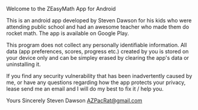 Welcome to the ZEasyMath App for Android

This is an android app developed by Steven Dawson for his kids who were attending public school and had an awesome teacher who made them do rocket math.  The app is available on Google Play.

This program does not collect any personally identifiable information.  All data (app preferences, scores, progress etc.) created by you is stored on your device only and can be simpley erased by clearing the app's data or uninstalling it.

If you find any security vulnerability that has been inadvertently caused by me, or have any questions regarding how the app protects your privacy, lease send me an email and I will do my best to fix it / help you.

Yours Sincerely
Steven Dawson
AZPacRat@gmail.com

